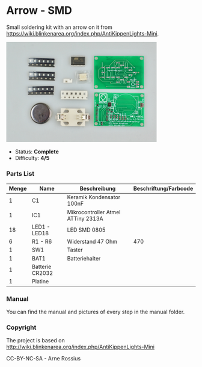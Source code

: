 # Arrow - SMD
Small soldering kit with an arrow on it from https://wiki.blinkenarea.org/index.php/AntiKippenLights-Mini.

<img src="manual/images/modified/DSC04802.jpg" width=400px alt="Arrow SMD">

- Status: **Complete**
- Difficulty: **4/5**

### Parts List

| Menge | Name            | Beschreibung                       | Beschriftung/Farbcode |
|-------|-----------------|------------------------------------|-----------------------|
| 1     | C1              | Keramik Kondensator 100nF          |                       |
| 1     | IC1             | Mikrocontroller Atmel ATTiny 2313A |                       |
| 18    | LED1 - LED18    | LED SMD 0805                       |                       |
| 6     | R1 - R6         | Widerstand 47 Ohm                  | 470                   |
| 1     | SW1             | Taster                             |                       |
| 1     | BAT1            | Batteriehalter                     |                       |
| 1     | Batterie CR2032 |                                    |                       |
| 1     | Platine         |                                    |                       |

### Manual
You can find the manual and pictures of every step in the manual folder.

### Copyright
The project is based on http://wiki.blinkenarea.org/index.php/AntiKippenLights-Mini

CC-BY-NC-SA - Arne Rossius
